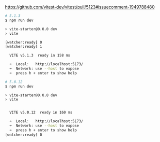 https://github.com/vitest-dev/vitest/pull/5123#issuecomment-1949788480

```sh
# 5.1.3
$ npm run dev

> vite-starter@0.0.0 dev
> vite

[watcher:ready] 0
[watcher:ready] 1

  VITE v5.1.3  ready in 158 ms

  ➜  Local:   http://localhost:5173/
  ➜  Network: use --host to expose
  ➜  press h + enter to show help

# 5.0.12
$ npm run dev

> vite-starter@0.0.0 dev
> vite


  VITE v5.0.12  ready in 160 ms

  ➜  Local:   http://localhost:5173/
  ➜  Network: use --host to expose
  ➜  press h + enter to show help
[watcher:ready] 0
```
